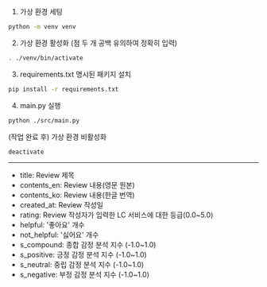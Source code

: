 
1. 가상 환경 세팅
```bash
python -m venv venv
```

2. 가상 환경 활성화
(점 두 개 공백 유의하여 정확히 입력)
```bash
. ./venv/bin/activate
```

3. requirements.txt 명시된 패키지 설치
```bash
pip install -r requirements.txt
```

4. main.py 실행
```bash
python ./src/main.py
```

(작업 완료 후) 가상 환경 비활성화
```bash
deactivate
```

---

- title: Review 제목
- contents_en: Review 내용(영문 원본)
- contents_ko: Review 내용(한글 번역)
- created_at: Review 작성일
- rating: Review 작성자가 입력한 LC 서비스에 대한 등급(0.0~5.0)
- helpful: '좋아요' 개수
- not_helpful: '싫어요' 개수
- s_compound: 종합 감정 분석 지수 (-1.0~1.0)
- s_positive: 긍정 감정 분석 지수 (-1.0~1.0)
- s_neutral: 중립 감정 분석 지수 (-1.0~1.0)
- s_negative: 부정 감정 분석 지수 (-1.0~1.0)
